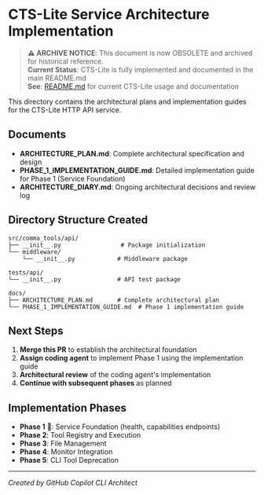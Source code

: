 # CTS-Lite Service Architecture Implementation

> **⚠️ ARCHIVE NOTICE**: This document is now OBSOLETE and archived for historical reference.  
> **Current Status**: CTS-Lite is fully implemented and documented in the main README.md  
> **See**: [README.md](../README.md) for current CTS-Lite usage and documentation

This directory contains the architectural plans and implementation guides for the CTS-Lite HTTP API service.

## Documents

- **ARCHITECTURE_PLAN.md**: Complete architectural specification and design
- **PHASE_1_IMPLEMENTATION_GUIDE.md**: Detailed implementation guide for Phase 1 (Service Foundation)
- **ARCHITECTURE_DIARY.md**: Ongoing architectural decisions and review log

## Directory Structure Created

```
src/comma_tools/api/
├── __init__.py                 # Package initialization
└── middleware/
    └── __init__.py            # Middleware package

tests/api/
└── __init__.py                # API test package

docs/
├── ARCHITECTURE_PLAN.md       # Complete architectural plan
└── PHASE_1_IMPLEMENTATION_GUIDE.md  # Phase 1 implementation guide
```

## Next Steps

1. **Merge this PR** to establish the architectural foundation
2. **Assign coding agent** to implement Phase 1 using the implementation guide  
3. **Architectural review** of the coding agent's implementation
4. **Continue with subsequent phases** as planned

## Implementation Phases

- **Phase 1** 🎯: Service Foundation (health, capabilities endpoints)
- **Phase 2**: Tool Registry and Execution  
- **Phase 3**: File Management
- **Phase 4**: Monitor Integration
- **Phase 5**: CLI Tool Deprecation

---

*Created by GitHub Copilot CLI Architect*